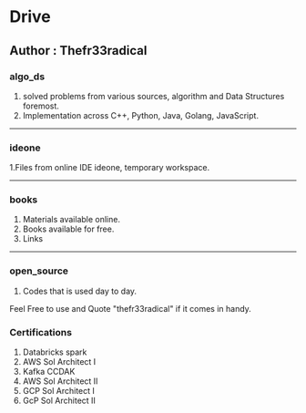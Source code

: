 # Drive 

## Author : Thefr33radical

### algo_ds

1. solved problems from various sources, algorithm and Data Structures foremost.
2. Implementation across C++, Python, Java, Golang, JavaScript.

-------------------------------------------------------------------------

### ideone

1.Files from online IDE ideone, temporary workspace.

-------------------------------------------------------------------------

### books

1. Materials available online.
2. Books available for free.
3. Links 


-------------------------------------------------------------------------

### 

### open_source

1. Codes that is used day to day.

Feel Free to use and Quote "thefr33radical" if it comes in handy.

### Certifications
1. Databricks spark
2. AWS Sol Architect I
3. Kafka CCDAK
4. AWS Sol Architect II
5. GCP Sol Architect I
6. GcP Sol Architect II
